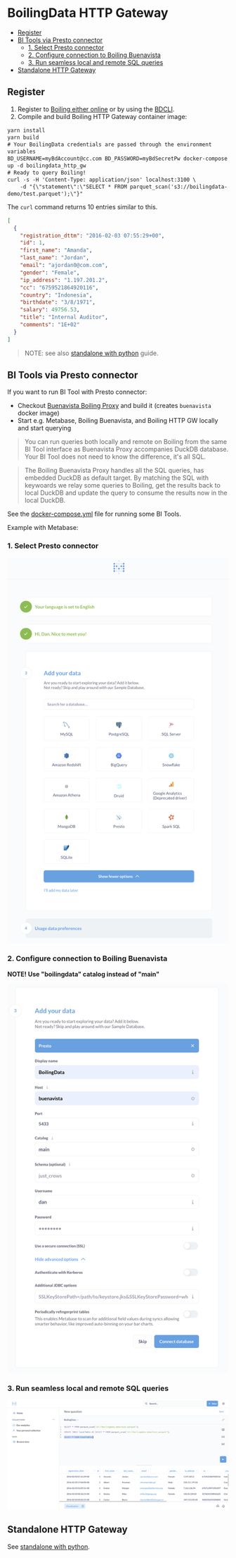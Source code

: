 # BoilingData HTTP Gateway

- [Register](#register)
- [BI Tools via Presto connector](#bi-tools-via-presto-connector)
  - [1. Select Presto connector](#1-select-presto-connector)
  - [2. Configure connection to Boiling Buenavista](#2-configure-connection-to-boiling-buenavista)
  - [3. Run seamless local and remote SQL queries](#3-run-seamless-local-and-remote-sql-queries)
- [Standalone HTTP Gateway](#standalone-http-gateway)

## Register

1. Register to [Boiling either online](https://app.boilingdata.com/) or by using the [BDCLI](https://github.com/boilingdata/boilingdata-bdcli).
2. Compile and build Boiling HTTP Gateway container image:

```shell
yarn install
yarn build
# Your BoilingData credentials are passed through the environment variables
BD_USERNAME=myBdAccount@cc.com BD_PASSWORD=myBdSecretPw docker-compose up -d boilingdata_http_gw
# Ready to query Boiling!
curl -s -H 'Content-Type: application/json' localhost:3100 \
    -d "{\"statement\":\"SELECT * FROM parquet_scan('s3://boilingdata-demo/test.parquet');\"}"
```

The `curl` command returns 10 entries similar to this.

```json
[
  {
    "registration_dttm": "2016-02-03 07:55:29+00",
    "id": 1,
    "first_name": "Amanda",
    "last_name": "Jordan",
    "email": "ajordan0@com.com",
    "gender": "Female",
    "ip_address": "1.197.201.2",
    "cc": "6759521864920116",
    "country": "Indonesia",
    "birthdate": "3/8/1971",
    "salary": 49756.53,
    "title": "Internal Auditor",
    "comments": "1E+02"
  }
]
```

> NOTE: see also [standalone with python](doc/standalone.md) guide.

## BI Tools via Presto connector

If you want to run BI Tool with Presto connector:

- Checkout [Buenavista Boiling Proxy](https://github.com/dforsber/buenavista) and build it (creates `buenavista` docker image)
- Start e.g. Metabase, Boiling Buenavista, and Boiling HTTP GW locally and start querying

> You can run queries both locally and remote on Boiling from the same BI Tool interface as Buenavista Proxy accompanies DuckDB database. Your BI Tool does not need to know the difference, it's all SQL.

> The Boiling Buenavista Proxy handles all the SQL queries, has embedded DuckDB as default target. By matching the SQL with keywoards we relay some queries to Boiling, get the results back to local DuckDB and update the query to consume the results now in the local DuckDB.

See the [docker-compose.yml](docker-compose.yml) file for running some BI Tools.

Example with Metabase:

### 1. Select Presto connector

![1. Select Presto](./doc/boiling-with-metabase-1.png)

### 2. Configure connection to Boiling Buenavista

**NOTE! Use "boilingdata" catalog instead of "main"**

![2. Configure](./doc/boiling-with-metabase-2.png)

### 3. Run seamless local and remote SQL queries

![3. Enjoy](./doc/boiling-with-metabase-3.png)

## Standalone HTTP Gateway

See [standalone with python](doc/standalone.md).
